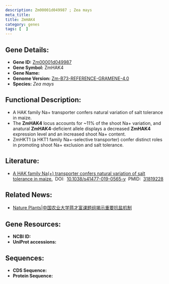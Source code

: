 ```yaml
---
description: Zm00001d049987 ; Zea mays
meta_title:
title: ZmHAK4
category: genes
tags: [  ]
---
```


## Gene Details:
- **Gene ID:**	[Zm00001d049987](https://www.maizegdb.org/gene_center/gene/Zm00001d049987)
- **Gene Symbol:** ZmHAK4
- **Gene Name:** 
- **Genome Version:** [Zm-B73-REFERENCE-GRAMENE-4.0](https://www.maizegdb.org/genome/assembly/Zm-B73-REFERENCE-GRAMENE-4.0)
- **Species:** *Zea mays*

## Functional Description:
   - A HAK family Na+ transporter confers natural variation of salt tolerance in maize.
   - The **ZmHAK4** locus accounts for ~11% of the shoot Na+ variation, and anatural **ZmHAK4**-deficient allele displays a decreased **ZmHAK4** expression level and an increased shoot Na+ content.
   - ZmHKT1 (a HKT1 family Na+-selective transporter) confer distinct roles in promoting shoot Na+ exclusion and salt tolerance.

## Literature:
   - [A HAK family Na(+) transporter confers natural variation of salt tolerance in maize.]( https://www.nature.com/articles/s41477-019-0565-y)&nbsp;&nbsp;DOI:&nbsp;&nbsp;[10.1038/s41477-019-0565-y](https://www.nature.com/articles/s41477-019-0565-y)&nbsp;&nbsp;PMID:&nbsp;&nbsp;[31819228](https://pubmed.ncbi.nlm.nih.gov/31819228/)

## Related News:
   - [Nature Plants|​中国农业大学蒋才富课题组揭示重要抗盐机制](https://mp.weixin.qq.com/s?__biz=MzIyOTY2NDYyNQ==&mid=2247493527&idx=2&sn=f968c9062ec6a4fddbc004d8bb4730ce&chksm=e8bd9589dfca1c9f44a1774093a948812d492241bcd733ff0f1a1b67dfbf6bb320dbc0e65984&scene=27#wechat_redirect)

## Gene Resources:
- **NCBI ID:** [](https://www.ncbi.nlm.nih.gov/gene/?term=)
- **UniProt accessions:** [](https://www.uniprot.org/uniprotkb//entry)

## Sequences:
- **CDS Sequence:**
- **Protein Sequence:**
